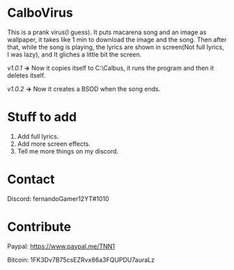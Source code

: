 # CalboVirus
This is a prank virus(I guess). It puts macarena song and an image as wallpaper, it takes like 1 min to download the image and the song. Then after that, while the song is playing, the lyrics are shown in screen(Not full lyrics, I was lazy), and It gliches a little bit the screen. 

*v1.0.1* **->** Now it copies itself to C:\Calbus, it runs the program and then it deletes itself.

*v1.0.2* **->** Now it creates a BSOD when the song ends.

# Stuff to add
1. Add full lyrics.
2. Add more screen effects.
3. Tell me more things on my discord.

# Contact
Discord: fernandoGamer12YT#1010

# Contribute
Paypal: https://www.paypal.me/TNN1

Bitcoin: 1FK3Dv7B75csEZRvx86a3FQUPDU7auraLz
